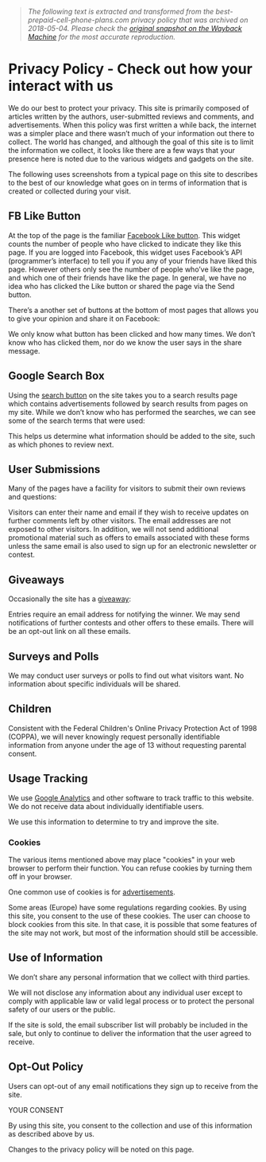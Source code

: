 > *The following text is extracted and transformed from the best-prepaid-cell-phone-plans.com privacy policy that was archived on 2018-05-04. Please check the [original snapshot on the Wayback Machine](https://web.archive.org/web/20180504005523id_/http%3A//www.best-prepaid-cell-phone-plans.com/privacy.html) for the most accurate reproduction.*

# Privacy Policy - Check out how your interact with us

We do our best to protect your privacy. This site is primarily composed of articles written by the authors, user-submitted reviews and comments, and advertisements. When this policy was first written a while back, the internet was a simpler place and there wasn’t much of your information out there to collect. The world has changed, and although the goal of this site is to limit the information we collect, it looks like there are a few ways that your presence here is noted due to the various widgets and gadgets on the site.

The following uses screenshots from a typical page on this site to describes to the best of our knowledge what goes on in terms of information that is created or collected during your visit. 

## FB Like Button  


At the top of the page is the familiar [Facebook Like button](https://developers.facebook.com/docs/reference/plugins/like/). This widget counts the number of people who have clicked to indicate they like this page. If you are logged into Facebook, this widget uses Facebook’s API (programmer’s interface) to tell you if you any of your friends have liked this page. However others only see the number of people who’ve like the page, and which one of their friends have like the page. In general, we have no idea who has clicked the Like button or shared the page via the Send button.

There’s a another set of buttons at the bottom of most pages that allows you to give your opinion and share it on Facebook:  


We only know what button has been clicked and how many times. We don’t know who has clicked them, nor do we know the user says in the share message.  


## Google Search Box  


Using the [search button](https://www.google.com/cse/) on the site takes you to a search results page which contains advertisements followed by search results from pages on my site. While we don’t know who has performed the searches, we can see some of the search terms that were used:  


This helps us determine what information should be added to the site, such as which phones to review next.  


## User Submissions  


Many of the pages have a facility for visitors to submit their own reviews and questions:  


Visitors can enter their name and email if they wish to receive updates on further comments left by other visitors. The email addresses are not exposed to other visitors. In addition, we will not send additional promotional material such as offers to emails associated with these forms unless the same email is also used to sign up for an electronic newsletter or contest.  


## Giveaways

Occasionally the site has a [giveaway](http://www.best-prepaid-cell-phone-plans.com/giveaways.html):  


Entries require an email address for notifying the winner. We may send notifications of further contests and other offers to these emails. There will be an opt-out link on all these emails.  


## Surveys and Polls

We may conduct user surveys or polls to find out what visitors want. No information about specific individuals will be shared.  


## Children

Consistent with the Federal Children's Online Privacy Protection Act of 1998 (COPPA), we will never knowingly request personally identifiable information from anyone under the age of 13 without requesting parental consent.  


## Usage Tracking  


We use [Google Analytics](http://www.google.com/analytics/) and other software to track traffic to this website. We do not receive data about individually identifiable users. 

We use this information to determine to try and improve the site.   


### Cookies

The various items mentioned above may place "cookies" in your web browser to perform their function. You can refuse cookies by turning them off in your browser. 

One common use of cookies is for [advertisements](http://www.best-prepaid-cell-phone-plans.com/ad-affiliate-disclosure.html).

Some areas (Europe) have some regulations regarding cookies. By using this site, you consent to the use of these cookies. The user can choose to block cookies from this site. In that case, it is possible that some features of the site may not work, but most of the information should still be accessible.  


## Use of Information  


We don’t share any personal information that we collect with third parties.

We will not disclose any information about any individual user except to comply with applicable law or valid legal process or to protect the personal safety of our users or the public. 

If the site is sold, the email subscriber list will probably be included in the sale, but only to continue to deliver the information that the user agreed to receive.  


## Opt-Out Policy  


Users can opt-out of any email notifications they sign up to receive from the site.  


YOUR CONSENT

By using this site, you consent to the collection and use of this information as described above by us. 

Changes to the privacy policy will be noted on this page.  

